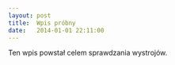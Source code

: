 ```yaml
---
layout: post
title:  Wpis próbny
date:   2014-01-01 22:11:00
---
```


Ten wpis powstał celem sprawdzania wystrojów. 

